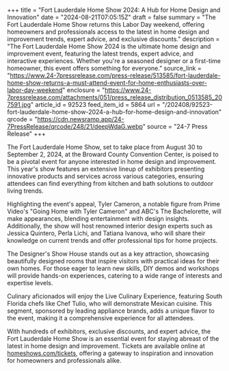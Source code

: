 +++
title = "Fort Lauderdale Home Show 2024: A Hub for Home Design and Innovation"
date = "2024-08-21T07:05:15Z"
draft = false
summary = "The Fort Lauderdale Home Show returns this Labor Day weekend, offering homeowners and professionals access to the latest in home design and improvement trends, expert advice, and exclusive discounts."
description = "The Fort Lauderdale Home Show 2024 is the ultimate home design and improvement event, featuring the latest trends, expert advice, and interactive experiences. Whether you're a seasoned designer or a first-time homeowner, this event offers something for everyone."
source_link = "https://www.24-7pressrelease.com/press-release/513585/fort-lauderdale-home-show-returns-a-must-attend-event-for-home-enthusiasts-over-labor-day-weekend"
enclosure = "https://www.24-7pressrelease.com/attachments/051/press_release_distribution_0513585_207591.jpg"
article_id = 92523
feed_item_id = 5864
url = "/202408/92523-fort-lauderdale-home-show-2024-a-hub-for-home-design-and-innovation"
qrcode = "https://cdn.newsramp.app/24-7PressRelease/qrcode/248/21/deepWdaG.webp"
source = "24-7 Press Release"
+++

<p>The Fort Lauderdale Home Show, set to take place from August 30 to September 2, 2024, at the Broward County Convention Center, is poised to be a pivotal event for anyone interested in home design and improvement. This year's show features an extensive lineup of exhibitors presenting innovative products and services across various categories, ensuring attendees can find everything from kitchen and bath solutions to outdoor living trends.</p><p>Highlighting the event's appeal, Tyler Cameron, a notable figure from Prime Video's "Going Home with Tyler Cameron" and ABC's The Bachelorette, will make appearances, blending entertainment with design insights. Additionally, the show will host renowned interior design experts such as Jessica Quintero, Perla Lichi, and Tatiana Ivanova, who will share their knowledge on current trends and offer professional tips for home projects.</p><p>The Designer's Show House stands out as a key attraction, showcasing beautifully designed rooms that inspire visitors with practical ideas for their own homes. For those eager to learn new skills, DIY demos and workshops will provide hands-on experiences, catering to a wide range of interests and expertise levels.</p><p>Culinary aficionados will enjoy the Live Culinary Experience, featuring South Florida chefs like Chef Tulio, who will demonstrate Mexican cuisine. This segment, sponsored by leading appliance brands, adds a unique flavor to the event, making it a comprehensive experience for all attendees.</p><p>With hundreds of exhibitors, exclusive discounts, and expert advice, the Fort Lauderdale Home Show is an essential event for staying abreast of the latest in home design and improvement. Tickets are available online at <a href="https://homeshows.com/tickets" rel="nofollow" target="_blank">homeshows.com/tickets</a>, offering a gateway to inspiration and innovation for homeowners and professionals alike.</p>